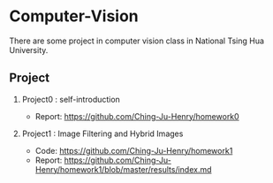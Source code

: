 # Computer-Vision
There are some project in computer vision class in National Tsing Hua University.

## Project
1. Project0 : self-introduction
      * Report: https://github.com/Ching-Ju-Henry/homework0

2. Project1 : Image Filtering and Hybrid Images
      * Code: https://github.com/Ching-Ju-Henry/homework1
      * Report: https://github.com/Ching-Ju-Henry/homework1/blob/master/results/index.md
